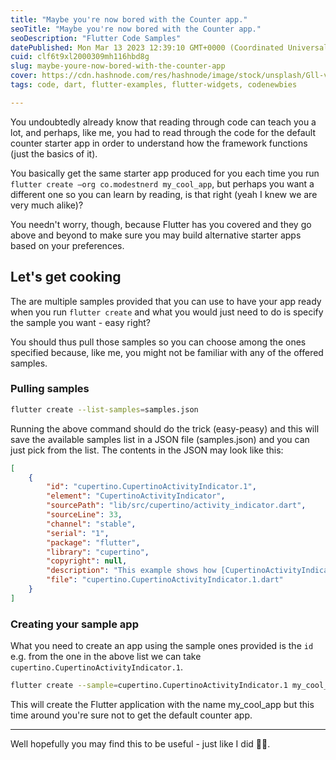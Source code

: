 ```yaml
---
title: "Maybe you're now bored with the Counter app."
seoTitle: "Maybe you're now bored with the Counter app."
seoDescription: "Flutter Code Samples"
datePublished: Mon Mar 13 2023 12:39:10 GMT+0000 (Coordinated Universal Time)
cuid: clf6t9xl2000309mh116hbd8g
slug: maybe-youre-now-bored-with-the-counter-app
cover: https://cdn.hashnode.com/res/hashnode/image/stock/unsplash/Gll-v69L8iA/upload/4d76a2e02ae9553df5096eff3188b900.jpeg
tags: code, dart, flutter-examples, flutter-widgets, codenewbies

---
```


You undoubtedly already know that reading through code can teach you a lot, and perhaps, like me, you had to read through the code for the default counter starter app in order to understand how the framework functions (just the basics of it).

You basically get the same starter app produced for you each time you run `flutter create —org co.modestnerd my_cool_app`, but perhaps you want a different one so you can learn by reading, is that right (yeah I knew we are very much alike)?

You needn't worry, though, because Flutter has you covered and they go above and beyond to make sure you may build alternative starter apps based on your preferences.

## Let's get cooking

The are multiple samples provided that you can use to have your app ready when you run `flutter create` and what you would just need to do is specify the sample you want - easy right?

You should thus pull those samples so you can choose among the ones specified because, like me, you might not be familiar with any of the offered samples.

### Pulling samples

```bash
flutter create --list-samples=samples.json
```

Running the above command should do the trick (easy-peasy) and this will save the available samples list in a JSON file (samples.json) and you can just pick from the list. The contents in the JSON may look like this:

```json
[
    {
        "id": "cupertino.CupertinoActivityIndicator.1",
        "element": "CupertinoActivityIndicator",
        "sourcePath": "lib/src/cupertino/activity_indicator.dart",
        "sourceLine": 33,
        "channel": "stable",
        "serial": "1",
        "package": "flutter",
        "library": "cupertino",
        "copyright": null,
        "description": "This example shows how [CupertinoActivityIndicator] can be customized.",
        "file": "cupertino.CupertinoActivityIndicator.1.dart"
    }
]
```

### Creating your sample app

What you need to create an app using the sample ones provided is the `id` e.g. from the one in the above list we can take `cupertino.CupertinoActivityIndicator.1`.

```bash
flutter create --sample=cupertino.CupertinoActivityIndicator.1 my_cool_app
```

This will create the Flutter application with the name my\_cool\_app but this time around you're sure not to get the default counter app.

---

Well hopefully you may find this to be useful - just like I did ✌🏿.